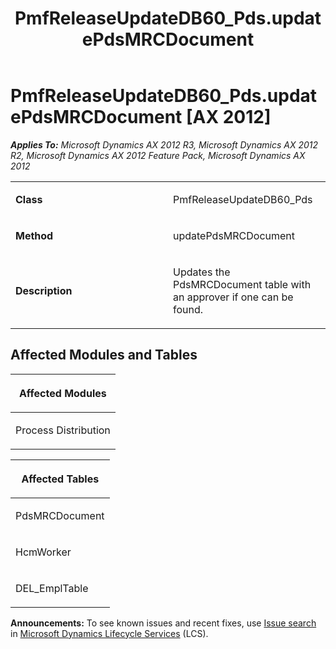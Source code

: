 ﻿---
title: PmfReleaseUpdateDB60_Pds.updatePdsMRCDocument
TOCTitle: PmfReleaseUpdateDB60_Pds.updatePdsMRCDocument
ms:assetid: 04541b36-2bd8-d947-893f-ba0dc36acec0
ms:mtpsurl: https://msdn.microsoft.com/en-us/library/JJ684690(v=AX.60)
ms:contentKeyID: 49706395
ms.date: 05/18/2015
mtps_version: v=AX.60
---

# PmfReleaseUpdateDB60\_Pds.updatePdsMRCDocument [AX 2012]


_**Applies To:** Microsoft Dynamics AX 2012 R3, Microsoft Dynamics AX 2012 R2, Microsoft Dynamics AX 2012 Feature Pack, Microsoft Dynamics AX 2012_

<table>
<colgroup>
<col style="width: 50%" />
<col style="width: 50%" />
</colgroup>
<tbody>
<tr class="odd">
<td><p><strong>Class</strong></p></td>
<td><p>PmfReleaseUpdateDB60_Pds</p></td>
</tr>
<tr class="even">
<td><p><strong>Method</strong></p></td>
<td><p>updatePdsMRCDocument</p></td>
</tr>
<tr class="odd">
<td><p><strong>Description</strong></p></td>
<td><p>Updates the PdsMRCDocument table with an approver if one can be found.</p></td>
</tr>
</tbody>
</table>


## Affected Modules and Tables

<table>
<colgroup>
<col style="width: 100%" />
</colgroup>
<thead>
<tr class="header">
<th><p>Affected Modules</p></th>
</tr>
</thead>
<tbody>
<tr class="odd">
<td><p>Process Distribution</p></td>
</tr>
</tbody>
</table>


<table>
<colgroup>
<col style="width: 100%" />
</colgroup>
<thead>
<tr class="header">
<th><p>Affected Tables</p></th>
</tr>
</thead>
<tbody>
<tr class="odd">
<td><p>PdsMRCDocument</p></td>
</tr>
<tr class="even">
<td><p>HcmWorker</p></td>
</tr>
<tr class="odd">
<td><p>DEL_EmplTable</p></td>
</tr>
</tbody>
</table>

  
**Announcements:** To see known issues and recent fixes, use [Issue search](http://go.microsoft.com/fwlink/?linkid=389258) in [Microsoft Dynamics Lifecycle Services](http://go.microsoft.com/fwlink/?linkid=306505) (LCS).

